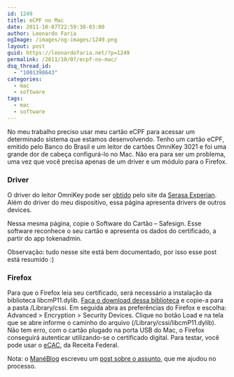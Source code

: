 ```yaml
---
id: 1249
title: eCPF no Mac
date: 2011-10-07T22:59:30-03:00
author: Leonardo Faria
ogImage: /images/og-images/1249.png
layout: post
guid: https://leonardofaria.net/?p=1249
permalink: /2011/10/07/ecpf-no-mac/
dsq_thread_id:
  - "1001398643"
categories:
  - mac
  - software
tags:
  - mac
  - software
---
```

No meu trabalho preciso usar meu cartão eCPF para acessar um determinado sistema que estamos desenvolvendo. Tenho um cartão eCPF, emitido pelo Banco do Brasil e um leitor de cartões OmniKey 3021 e foi uma grande dor de cabeça configurá-lo no Mac. Não era para ser um problema, uma vez que você precisa apenas de um driver e um módulo para o Firefox.

### Driver

O driver do leitor OmniKey pode ser [obtido](http://loja.certificadodigital.com.br/Serasa/Softwares%20e%20Drivers/D102) pelo site da [Serasa Experian](http://loja.certificadodigital.com.br/SERASA/Home). Além do driver do meu dispositivo, essa página apresenta drivers de outros devices.

Nessa mesma página, copie o Software do Cartão – Safesign. Esse software reconhece o seu cartão e apresenta os dados do certificado, a partir do app tokenadmin.

Observação: tudo nesse site está bem documentado, por isso esse post está resumido :)

### Firefox

Para que o Firefox leia seu certificado, será necessário a instalação da biblioteca libcmP11.dylib. [Faça o download dessa biblioteca](http://suporte.digitalsign.pt/faq.php?cid=15&answer=20) e copie-a para a pasta /Library/cssi. Em seguida abra as preferências do Firefox e escolha: Advanced > Encryption > Security Devices. Clique no botão Load e na tela que se abre informe o caminho do arquivo (/Library/cssi/libcmP11.dylib). Não tem erro, com o cartão plugado na porta USB do Mac, o Firefox conseguirá autenticar utilizando-se o certificado digital. Para testar, você pode usar o [eCAC](https://cav.receita.fazenda.gov.br/eCAC/publico/login.aspx), da Receita Federal.

Nota: o [ManéBlog](http://maneblog.mgate.com.br/) escreveu um [post sobre o assunto](http://maneblog.mgate.com.br/2010/03/26/como-finalmente-usar-certificados-digitais-e-cpf-por-exemplo-no-mac/), que me ajudou no processo.
